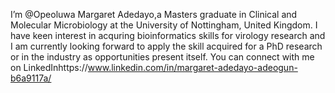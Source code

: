 I’m @Opeoluwa Margaret Adedayo,a Masters graduate in Clinical and Molecular Microbiology at the University of Nottingham, United Kingdom. I have keen interest in acquring bioinformatics skills for virology research and I am currently looking forward to apply the skill acquired for a PhD research or in the industry as opportunities present itself. You can connect with me on LinkedInhttps://www.linkedin.com/in/margaret-adedayo-adeogun-b6a9117a/
<!---
LadyMarg/LadyMarg is a ✨ special ✨ repository because its `README.md` (this file) appears on your GitHub profile.
You can click the Preview link to take a look at your changes.
--->
